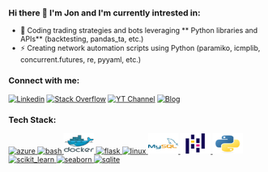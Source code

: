 ### Hi there 👋 I'm Jon and I'm currently intrested in:
<!--
**fdauti/fdauti** is a ✨ _special_ ✨ repository because its `README.md` (this file) appears on your GitHub profile.
Here are some ideas to get you started:
- 🔭 I’m currently working on ...
- 🌱 I’m currently learning ...
- 👯 I’m looking to collaborate on ...
- 🤔 I’m looking for help with ...
- 💬 Ask me about ...
- 📫 How to reach me: ...
- ⚡ Fun fact: ...
<p><img align="center" src="https://github-readme-stats.vercel.app/api/top-langs?username=fdauti&show_icons=true&locale=en&layout=compact" alt="fdauti" /></p>
![](https://komarev.com/ghpvc/?username=fdauti)
-->
- 🔭 Coding trading strategies and bots leveraging ** Python libraries and APIs** (backtesting, pandas_ta, etc.)
- ⚡ Creating network automation scripts using Python (paramiko, icmplib, concurrent.futures, re, pyyaml, etc.)
<!--- 
🌱 Also planning to experiment with 
📝 Hope to soon start posting new content on my old blog https://jondauti.wordpress.com 
-->

<h3 align="left">Connect with me:</h3>
<p align="left">
<a href="https://linkedin.com/in/jondauti" target="blank"><img align="center" src="https://raw.githubusercontent.com/rahuldkjain/github-profile-readme-generator/master/src/images/icons/Social/linked-in-alt.svg" alt="Linkedin" height="30" width="40" /></a>
<a href="https://stackoverflow.com/users/14031998" target="blank"><img align="center" src="https://raw.githubusercontent.com/rahuldkjain/github-profile-readme-generator/master/src/images/icons/Social/stack-overflow.svg" alt="Stack Overflow" height="30" width="40" /></a>
<a href="https://www.youtube.com/@fdauti_ca" target="blank"><img align="center" src="https://raw.githubusercontent.com/rahuldkjain/github-profile-readme-generator/master/src/images/icons/Social/youtube.svg" alt="YT Channel" height="30" width="40" /></a>
<a href="https://jondauti.wordpress.com/" target="blank"><img align="center" src="https://www.vectorlogo.zone/logos/wordpress/wordpress-icon.svg" alt="Blog" height="30" width="40" /></a>
</p>

<h3 align="left">Tech Stack:</h3>
<p align="left"> <a href="https://azure.microsoft.com/en-in/" target="_blank" rel="noreferrer"> <img src="https://www.vectorlogo.zone/logos/microsoft_azure/microsoft_azure-ar21.svg" alt="azure" width="60" height="40"/> </a> <a href="https://www.gnu.org/software/bash/" target="_blank" rel="noreferrer"> <img src="https://www.vectorlogo.zone/logos/gnu_bash/gnu_bash-ar21.svg" alt="bash" width="60" height="40"/> </a> <a href="https://www.docker.com/" target="_blank" rel="noreferrer"> <img src="https://raw.githubusercontent.com/devicons/devicon/master/icons/docker/docker-original-wordmark.svg" alt="docker" width="60" height="40"/> </a> <a href="https://flask.palletsprojects.com/" target="_blank" rel="noreferrer"> <img src="https://www.vectorlogo.zone/logos/palletsprojects_flask/palletsprojects_flask-ar21~v2.svg" alt="flask" width="60" height="40"/> </a> </a> <a href="https://www.linux.org/" target="_blank" rel="noreferrer"> <img src="https://www.vectorlogo.zone/logos/linux/linux-ar21.svg" alt="linux" width="60" height="40"/> </a> <a href="https://www.mysql.com/" target="_blank" rel="noreferrer"> <img src="https://raw.githubusercontent.com/devicons/devicon/master/icons/mysql/mysql-original-wordmark.svg" alt="mysql" width="60" height="40"/> </a> <a href="https://pandas.pydata.org/" target="_blank" rel="noreferrer"> <img src="https://raw.githubusercontent.com/devicons/devicon/2ae2a900d2f041da66e950e4d48052658d850630/icons/pandas/pandas-original.svg" alt="pandas" width="60" height="40"/> </a> <a href="https://www.python.org" target="_blank" rel="noreferrer"> <img src="https://raw.githubusercontent.com/devicons/devicon/master/icons/python/python-original.svg" alt="python" width="60" height="40"/> </a> <a href="https://scikit-learn.org/" target="_blank" rel="noreferrer"> <img src="https://upload.wikimedia.org/wikipedia/commons/0/05/Scikit_learn_logo_small.svg" alt="scikit_learn" width="60" height="40"/> </a> <a href="https://seaborn.pydata.org/" target="_blank" rel="noreferrer"> <img src="https://seaborn.pydata.org/_images/logo-mark-lightbg.svg" alt="seaborn" width="60" height="40"/> </a> <a href="https://www.sqlite.org/" target="_blank" rel="noreferrer"> <img src="https://www.vectorlogo.zone/logos/sqlite/sqlite-ar21.svg" alt="sqlite" width="60" height="40"/> </a> </p>

<!--- 
<p><img align="center" src="https://github-readme-streak-stats.herokuapp.com/?user=fdauti&" alt="fdauti" /></p>
-->

